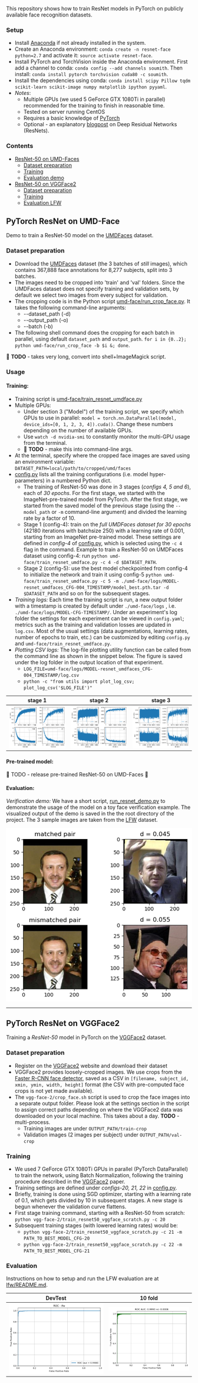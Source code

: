 
This repository shows how to train ResNet models in PyTorch on publicly available face recognition datasets.

### Setup

* Install [Anaconda](https://conda.io/docs/user-guide/install/linux.html) if not already installed in the system.
* Create an Anaconda environment: `conda create -n resnet-face python=2.7` and activate it: `source activate resnet-face`.
* Install PyTorch and TorchVision inside the Anaconda environment. First add a channel to conda: `conda config --add channels soumith`. Then install: `conda install pytorch torchvision cuda80 -c soumith`.
* Install the dependencies using conda: `conda install scipy Pillow tqdm scikit-learn scikit-image numpy matplotlib ipython pyyaml`.
* *Notes*:
    * Multiple GPUs (we used 5 GeForce GTX 1080Ti in parallel) recommended for the training to finish in reasonable time.
    * Tested on server running CentOS
    * Requires a basic knowledge of [PyTorch](http://pytorch.org/tutorials/beginner/deep_learning_60min_blitz.html) 
    * Optional - an explanatory [blogpost](https://blog.waya.ai/deep-residual-learning-9610bb62c355) on Deep Residual Networks (ResNets).

### Contents
- [ResNet-50 on UMD-Faces](https://github.com/AruniRC/resnet-face-pytorch#pytorch-resnet-on-umd-face)
    - [Dataset preparation](https://github.com/AruniRC/resnet-face-pytorch#dataset-preparation)
    - [Training](https://github.com/AruniRC/resnet-face-pytorch#training)
    - [Evaluation demo](https://github.com/AruniRC/resnet-face-pytorch#evaluation)
- [ResNet-50 on VGGFace2](https://github.com/AruniRC/resnet-face-pytorch#pytorch-resnet-on-vggface2)
    - [Dataset preparation](https://github.com/AruniRC/resnet-face-pytorch#dataset-preparation-1)
    - [Training](https://github.com/AruniRC/resnet-face-pytorch#training-1)
    - [Evaluation LFW](https://github.com/AruniRC/resnet-face-pytorch#evaluation-1)



## PyTorch ResNet on UMD-Face

Demo to train a ResNet-50 model on the [UMDFaces](http://www.umdfaces.io/) dataset.

### Dataset preparation

* Download the [UMDFaces](http://www.umdfaces.io/) dataset (the 3 batches of _still_ images), which contains 367,888 face annotations for 8,277 subjects, split into 3 batches.
* The images need to be cropped into 'train' and 'val' folders. Since the UMDFaces dataset does not specify training and validation sets, by default we select two images from every subject for validation. 
* The cropping code is in the Python script [umd-face/run_crop_face.py](./umd-face/run_crop_face.py). It takes the following command-line arguments:
    * --dataset_path (-d)
    * --output_path (-o)
    * --batch (-b) 
* The following shell command does the cropping for each batch in parallel, using default `dataset_path` and `output_path`.
`for i in {0..2}; python umd-face/run_crop_face -b $i &; done`.

:small_red_triangle: **TODO** - takes very long, convert into shell+ImageMagick script.


### Usage

#### Training:  
* Training script is [umd-face/train_resnet_umdface.py](./umd-face/train_resnet_umdface.py)
* Multiple GPUs: 
    * Under section 3 ("Model") of the training script, we specify which GPUs to use in parallel: `model = torch.nn.DataParallel(model, device_ids=[0, 1, 2, 3, 4]).cuda()`. Change these numbers depending on the number of available GPUs. 
    * Use `watch -d nvidia-smi` to constantly monitor the multi-GPU usage from the terminal. 
    * :small_red_triangle: **TODO** - make this into command-line args.
* At the terminal, specify where the cropped face images are saved using an environment variable: `DATASET_PATH=local/path/to/cropped/umd/faces`
* [config.py](./config.py) lists all the training configurations (i.e. model hyper-parameters) in a numbered Python dict.
    * The training of ResNet-50 was done in 3 stages (*configs 4, 5 and 6*), each of *30 epochs*. For the first stage, we started with the ImageNet-pre-trained model from PyTorch. After the first stage, we started from the saved model of the previous stage (using the `--model_path` or `-m` command-line argument) and divided the learning rate by a factor of 10.
    * Stage 1 (config-4): train on  the *full UMDFaces dataset for 30 epochs* (42180 iterations with batchsize 250) with a learning rate of 0.001, starting from an ImageNet pre-trained model. These settings are defined in *config-4* of [config.py](./config.py), which is selected using the `-c 4` flag in the command. Example to train a ResNet-50 on UMDFaces dataset using config-4: run `python umd-face/train_resnet_umdface.py -c 4 -d $DATASET_PATH`.
    * Stage 2 (config-5): use the best model checkpointed from config-4 to initialize the network and train it using config-5 `python umd-face/train_resnet_umdface.py -c 5 -m ./umd-face/logs/MODEL-resnet_umdfaces_CFG-004_TIMESTAMP/model_best.pth.tar -d $DATASET_PATH` and so on for the subsequent stages.
* *Training logs:* Each time the training script is run, a new output folder with a timestamp is created by default under `./umd-face/logs` , i.e.  `./umd-face/logs/MODEL-CFG-TIMESTAMP/`. Under an experiment's log folder the settings for each experiment can be viewed in `config.yaml`; metrics such as the training and validation losses are updated in `log.csv`. 
Most of the usual settings (data augmentations, learning rates, number of epochs to train, etc.) can be customized by editing `config.py` and `umd-face/train_resnet_umdface.py`.
* *Plotting CSV logs:* The log-file plotting utility function can be called from the command line as shown in the snippet below. The figure is saved under the log folder in the output location of that experiment.
    * `LOG_FILE=umd-face/logs/MODEL-resnet_umdfaces_CFG-004_TIMESTAMP/log.csv`
    * `python -c "from utils import plot_log_csv; plot_log_csv('$LOG_FILE')"`

stage 1 |   stage 2  | stage 3  
:------:|:----------:|:--------:
![](samples/stage1_log_plots.png)|  ![](samples/stage2_log_plots.png) | ![](samples/stage3_log_plots.png) 


#### Pre-trained model: 

:red_circle: TODO - release pre-trained ResNet-50 on UMD-Faces :construction:


#### Evaluation: 

*Verification demo:* We have a short script, [run_resnet_demo.py](./run_resnet_demo.py) to demonstrate the usage of the model on a toy face verification example. The visualized output of the demo is saved in the the root directory of the project. The 3 sample images are taken from the [LFW](http://vis-www.cs.umass.edu/lfw/) dataset.

![](samples/demo_verif.png)


---


## PyTorch ResNet on VGGFace2

Training a *ResNet-50* model in PyTorch on the [VGGFace2](https://www.robots.ox.ac.uk/~vgg/data/vgg_face2/) dataset.


### Dataset preparation

* Register on the [VGGFace2](https://www.robots.ox.ac.uk/~vgg/data/vgg_face2/) website and download their dataset
* VGGFace2 provides loosely-cropped images. We use crops from the [Faster R-CNN face detector](https://github.com/playerkk/face-py-faster-rcnn), saved as a CSV in `[filename, subject_id, xmin, ymin, width, height]` format (the CSV with pre-computed face crops is not yet made available).  
* The `vgg-face-2/crop_face.sh` script is used to crop the face images into a separate output folder. Please look at the settings section in the script to assign correct paths depending on where the VGGFace2 data was downloaded on your local machine. This takes about a day. **TODO** - multi-process.
    * Training images are under `OUTPUT_PATH/train-crop`
    * Validation images (2 images per subject) under `OUTPUT_PATH/val-crop`

### Training

* We used 7 GeForce GTX 1080Ti GPUs in parallel (PyTorch DataParallel) to train the network, using Batch Normalization, following the training procedure described in the [VGGFace2](https://www.robots.ox.ac.uk/~vgg/data/vgg_face2/) paper.
* Training settings are defined under *configs-20, 21, 22* in [config.py](./config.py).
* Briefly, training is done using SGD optimizer, starting with a learning rate of 0.1, which gets divided by 10 in subsequent stages. A new stage is begun whenever the validation curve flattens.
* First stage training command, starting with a ResNet-50 from scratch: `python vgg-face-2/train_resnet50_vggface_scratch.py -c 20`
* Subsequent training stages (with lowered learning rates) would be: 
    - `python vgg-face-2/train_resnet50_vggface_scratch.py -c 21 -m PATH_TO_BEST_MODEL_CFG-20`
    - `python vgg-face-2/train_resnet50_vggface_scratch.py -c 22 -m PATH_TO_BEST_MODEL_CFG-21`

### Evaluation

Instructions on how to setup and run the LFW evaluation are at [lfw/README.md](./lfw/README.md). 

DevTest |  10 fold   
:------:|:----------:
![](samples/lfw_roc_devTest.png)|  ![](samples/lfw_roc_10fold.png)





